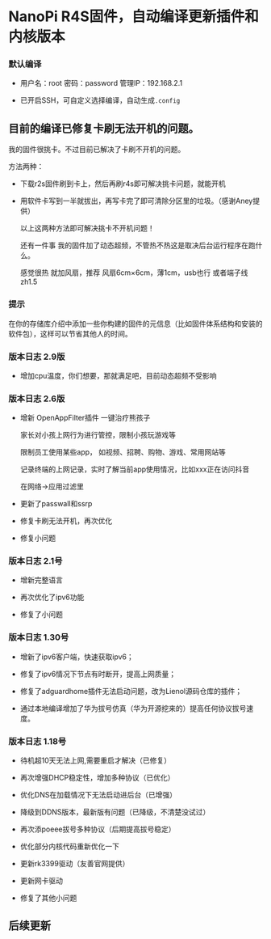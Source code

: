 # NanoPi R4S固件，自动编译更新插件和内核版本

### 默认编译

- 用户名：root 密码：password 管理IP：192.168.2.1

- 已开启SSH，可自定义选择编译，自动生成`.config`

## 目前的编译已修复卡刷无法开机的问题。

我的固件很挑卡。不过目前已解决了卡刷不开机的问题。

方法两种：

- 下载r2s固件刷到卡上，然后再刷r4s即可解决挑卡问题，就能开机

- 用软件卡写到一半就拔出，再写卡完了即可清除分区里的垃圾。（感谢Aney提供）

     以上这两种方法即可解决挑卡不开机问题！

     还有一件事 我的固件加了动态超频，不管热不热这是取决后台运行程序在跑什么。
 
     感觉很热  就加风扇，推荐 风扇6cm×6cm，薄1cm，usb也行 或者端子线zh1.5

### 提示

在你的存储库介绍中添加一些你构建的固件的元信息（比如固件体系结构和安装的软件包），这样可以节省其他人的时间。


### 版本日志 2.9版

- 增加cpu温度，你们想要，那就满足吧，目前动态超频不受影响

### 版本日志 2.6版

- 增新 OpenAppFilter插件 一键治疗熊孩子	

  家长对小孩上网行为进行管控，限制小孩玩游戏等	

  限制员工使用某些app， 如视频、招聘、购物、游戏、常用网站等	

  记录终端的上网记录，实时了解当前app使用情况，比如xxx正在访问抖音	

  在网络→应用过滤里

- 更新了passwall和ssrp

- 修复卡刷无法开机，再次优化	

- 修复小问题

### 版本日志 2.1号

- 增新完整语言

- 再次优化了ipv6功能

- 修复了小问题

### 版本日志 1.30号

- 增新了ipv6客户端，快速获取ipv6；

- 修复了ipv6情况下节点有时断开，提高上网质量；

- 修复了adguardhome插件无法启动问题，改为Lienol源码仓库的插件；

- 通过本地编译增加了华为拔号仿真（华为开源挖来的）提高任何协议拔号速度。

### 版本日志 1.18号

-  待机超10天无法上网,需要重启才解决（已修复）

- 再次增强DHCP稳定性，增加多种协议（已优化） 

- 优化DNS在加载情况下无法启动进后台（已增强） 

- 降级到DDNS版本，最新版有问题（已降级，不清楚没试过） 

- 再次添poeee拔号多种协议（后期提高拔号稳定） 

- 优化部分内核代码重新优化一下 

- 更新rk3399驱动（友善官网提供） 

- 更新网卡驱动 

- 修复了其他小问题

## 后续更新

